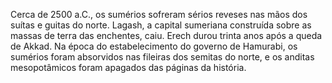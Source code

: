 ﻿Cerca de 2500 a.C., os sumérios sofreram sérios reveses nas mãos dos suítas e guitas do norte. Lagash, a capital sumeriana construída sobre as massas de terra das enchentes, caiu. Erech durou trinta anos após a queda de Akkad. Na época do estabelecimento do governo de Hamurabi, os sumérios foram absorvidos nas fileiras dos semitas do norte, e os anditas  mesopotâmicos foram apagados das páginas da história.